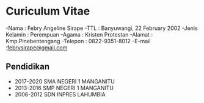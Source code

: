 # Curiculum Vitae
-Nama          : Febry Angeline Sirape
-TTL           : Banyuwangi, 22 February 2002
-Jenis Kelamin : Perempuan
-Agama         : Kristen Protestan
-Alamat        : Kmp.Pinebentengang
-Telepon       : 0822-9351-8012
-E-mail        :febrysirape@gmail.com

## Pendidikan
- 2017-2020 SMA NEGERI 1 MANGANITU
- 2013-2016 SMP NEGERI 1 MANGANITU
- 2006-2012 SDN INPRES LAHUMBIA

<!--
**FebryS22/FebryS22** is a ✨ _special_ ✨ repository because its `README.md` (this file) appears on your GitHub profile.

Here are some ideas to get you started:

- 🔭 I’m currently working on ...
- 🌱 I’m currently learning ...
- 👯 I’m looking to collaborate on ...
- 🤔 I’m looking for help with ...
- 💬 Ask me about ...
- 📫 How to reach me: ...
- 😄 Pronouns: ...
- ⚡ Fun fact: ...
-->
